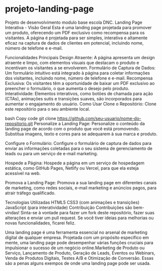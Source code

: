 # projeto-landing-page
Projeto de desenvolvimento modulo base escola DNC.
Landing Page Interativa - 
Visão Geral
Esta é uma landing page projetada para promover um produto, oferecendo um PDF exclusivo como recompensa para os visitantes. A página é projetada para ser simples, interativa e altamente eficaz na captura de dados de clientes em potencial, incluindo nome, número de telefone e e-mail.

Funcionalidades Principais
Design Atraente: A página apresenta um design atraente e limpo, com elementos visuais que destacam o produto e incentivam os visitantes a se envolverem.
Formulário de Captura de Dados: Um formulário intuitivo está integrado à página para coletar informações dos visitantes, incluindo nome, número de telefone e e-mail.
Recompensa Exclusiva: Os visitantes têm a oportunidade de baixar um PDF exclusivo ao preencher o formulário, o que aumenta o desejo pelo produto.
Interatividade: Elementos interativos, como botões de chamada para ação (CTAs), animações sutis e transições suaves, são incorporados para aumentar o engajamento do usuário.
Como Usar
Clone o Repositório: Clone este repositório para o seu ambiente local.

bash
Copy code
git clone https://github.com/seu-usuario/nome-do-repositorio.git
Personalize a Landing Page: Personalize o conteúdo da landing page de acordo com o produto que você está promovendo. Substitua imagens, texto e cores para se adequarem à sua marca e produto.

Configure o Formulário: Configure o formulário de captura de dados para enviar as informações coletadas para o seu sistema de gerenciamento de leads ou para um serviço de e-mail marketing.

Hospede a Página: Hospede a página em um serviço de hospedagem estática, como GitHub Pages, Netlify ou Vercel, para que ela esteja acessível na web.

Promova a Landing Page: Promova a sua landing page em diferentes canais de marketing, como redes sociais, e-mail marketing e anúncios pagos, para atrair tráfego qualificado.

Tecnologias Utilizadas
HTML5
CSS3 (com animações e transições)
JavaScript (para interatividade)
Contribuição
Contribuições são bem-vindas! Sinta-se à vontade para fazer um fork deste repositório, fazer suas alterações e enviar um pull request. Se você tiver ideias para melhorias ou novas funcionalidades, ficarei feliz.

Uma landing page é uma ferramenta essencial no arsenal de marketing digital de qualquer empresa. Projetada com um propósito específico em mente, uma landing page pode desempenhar várias funções cruciais para impulsionar o sucesso de um negócio online.Marketing de Produto ou Serviço, Lançamento de Produto, Geração de Leads, Eventos ou Webinars, Venda de Produtos Digitais, Testes A/B e Otimização de Conversão. Essas são a penas alguns exempos de onde uma landing page pode ser usada.
